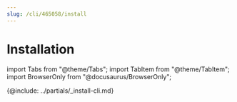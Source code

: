 ```yaml
---
slug: /cli/465058/install
---
```


# Installation

import Tabs from "@theme/Tabs";
import TabItem from "@theme/TabItem";
import BrowserOnly from "@docusaurus/BrowserOnly";

{@include: ../partials/_install-cli.md}
